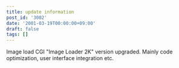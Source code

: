 ```yaml
---
title: update information
post_id: '3002'
date: '2001-03-19T00:00:00+09:00'
draft: false
tags: []
---
```


Image load CGI "Image Loader 2K" version upgraded. Mainly code optimization, user interface integration etc.